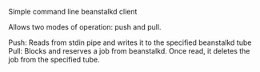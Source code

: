 Simple command line beanstalkd client

   Allows two modes of operation: push and pull.

   Push: Reads from stdin pipe and writes it to the specified beanstalkd tube
   Pull: Blocks and reserves a job from beanstalkd. Once read, it deletes the job from the specified tube.
